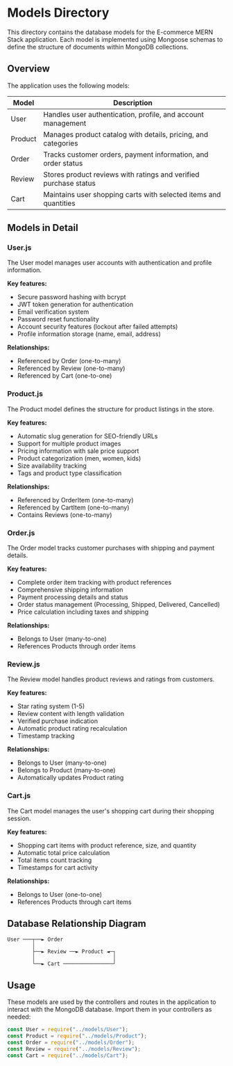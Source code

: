 # Models Directory

This directory contains the database models for the E-commerce MERN Stack application. Each model is implemented using Mongoose schemas to define the structure of documents within MongoDB collections.

## Overview

The application uses the following models:

| Model   | Description                                                      |
| ------- | ---------------------------------------------------------------- |
| User    | Handles user authentication, profile, and account management     |
| Product | Manages product catalog with details, pricing, and categories    |
| Order   | Tracks customer orders, payment information, and order status    |
| Review  | Stores product reviews with ratings and verified purchase status |
| Cart    | Maintains user shopping carts with selected items and quantities |

## Models in Detail

### User.js

The User model manages user accounts with authentication and profile information.

**Key features:**

- Secure password hashing with bcrypt
- JWT token generation for authentication
- Email verification system
- Password reset functionality
- Account security features (lockout after failed attempts)
- Profile information storage (name, email, address)

**Relationships:**

- Referenced by Order (one-to-many)
- Referenced by Review (one-to-many)
- Referenced by Cart (one-to-one)

### Product.js

The Product model defines the structure for product listings in the store.

**Key features:**

- Automatic slug generation for SEO-friendly URLs
- Support for multiple product images
- Pricing information with sale price support
- Product categorization (men, women, kids)
- Size availability tracking
- Tags and product type classification

**Relationships:**

- Referenced by OrderItem (one-to-many)
- Referenced by CartItem (one-to-many)
- Contains Reviews (one-to-many)

### Order.js

The Order model tracks customer purchases with shipping and payment details.

**Key features:**

- Complete order item tracking with product references
- Comprehensive shipping information
- Payment processing details and status
- Order status management (Processing, Shipped, Delivered, Cancelled)
- Price calculation including taxes and shipping

**Relationships:**

- Belongs to User (many-to-one)
- References Products through order items

### Review.js

The Review model handles product reviews and ratings from customers.

**Key features:**

- Star rating system (1-5)
- Review content with length validation
- Verified purchase indication
- Automatic product rating recalculation
- Timestamp tracking

**Relationships:**

- Belongs to User (many-to-one)
- Belongs to Product (many-to-one)
- Automatically updates Product rating

### Cart.js

The Cart model manages the user's shopping cart during their shopping session.

**Key features:**

- Shopping cart items with product reference, size, and quantity
- Automatic total price calculation
- Total items count tracking
- Timestamps for cart activity

**Relationships:**

- Belongs to User (one-to-one)
- References Products through cart items

## Database Relationship Diagram

```
User ───┬──► Order
        │
        ├──► Review ──► Product ◄─┐
        │                         │
        └──► Cart ────────────────┘
```

## Usage

These models are used by the controllers and routes in the application to interact with the MongoDB database. Import them in your controllers as needed:

```javascript
const User = require("../models/User");
const Product = require("../models/Product");
const Order = require("../models/Order");
const Review = require("../models/Review");
const Cart = require("../models/Cart");
```
